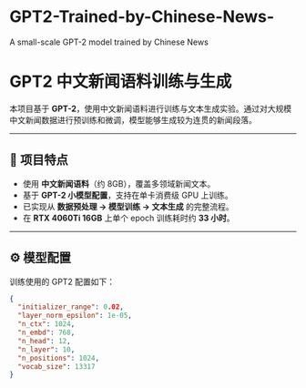 # GPT2-Trained-by-Chinese-News-
A small-scale GPT-2 model trained by Chinese News
# GPT2 中文新闻语料训练与生成

本项目基于 **GPT-2**，使用中文新闻语料进行训练与文本生成实验。通过对大规模中文新闻数据进行预训练和微调，模型能够生成较为连贯的新闻段落。

---

## 📌 项目特点

- 使用 **中文新闻语料**（约 8GB），覆盖多领域新闻文本。  
- 基于 **GPT-2 小模型配置**，支持在单卡消费级 GPU 上训练。  
- 已实现从 **数据预处理 → 模型训练 → 文本生成** 的完整流程。  
- 在 **RTX 4060Ti 16GB** 上单个 epoch 训练耗时约 **33 小时**。  

---

## ⚙️ 模型配置

训练使用的 GPT2 配置如下：

```json
{
  "initializer_range": 0.02,
  "layer_norm_epsilon": 1e-05,
  "n_ctx": 1024,
  "n_embd": 768,
  "n_head": 12,
  "n_layer": 10,
  "n_positions": 1024,
  "vocab_size": 13317
}

